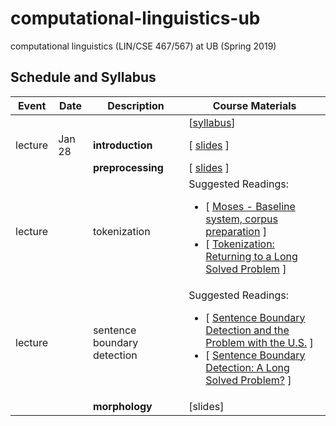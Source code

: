 # computational-linguistics-ub
computational linguistics (LIN/CSE 467/567) at UB (Spring 2019)


## Schedule and Syllabus 
|Event	| Date |	Description	 |Course Materials |
| ------ | ------ | ------ | ------  |
| |  |  | [[syllabus](https://www.overleaf.com/read/bbydmnwkznyj)] |
|lecture | Jan 28 | **introduction** | [ [slides](https://www.overleaf.com/read/pntxnvrkknxk) ]|
| |  | **preprocessing** | [ [slides](https://www.overleaf.com/read/qfxnzgqgyyfn) ] |
|lecture |  | tokenization | Suggested Readings:  <ul><li>[ [Moses - Baseline system, corpus preparation](http://www.statmt.org/moses/?n=Moses.Baseline) ]</li><li>[ [Tokenization: Returning to a Long Solved Problem](http://aclweb.org/anthology/P/P12/P12-2074.pdf) ]</li></ul> |
|lecture|  | sentence boundary detection | Suggested Readings:  <ul><li>[ [Sentence Boundary Detection and the Problem with the U.S.](http://aclweb.org/anthology/N/N09/N09-2061.pdf) ]</li><li>[ [Sentence Boundary Detection: A Long Solved Problem?](http://aclweb.org/anthology/C/C12/C12-2096.pdf) ]</li></ul> |
| |  | **morphology** | [slides] |

